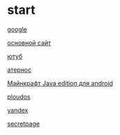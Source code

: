 # start


[google](https://google.com)


[основной сайт](https://kotetop8414.github.io)



[ютуб](https://youtube.com)


[атернос](https://aternos.org)


[Майнкрафт Java edition для android](https://modscraft.net/other/6395-download-minecraft-java-for-android.html)



[ploudos](https://ploudos.com/en/)


[yandex](https://yandex.ru/)

[]()
[]()
[]()
[]()
[]()
[]()
[]()
[]()
[]()
[]()
[]()
[]()
[]()
[]()
[]()
[]()
[]()
[]()
[]()
[]()
[]()


[secretpage](https://kotetop8414.github.io/secretpage)
